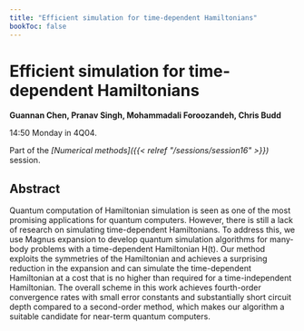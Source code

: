 ```yaml
---
title: "Efficient simulation for time-dependent Hamiltonians"
bookToc: false
---
```


# Efficient simulation for time-dependent Hamiltonians

**Guannan Chen, Pranav Singh, Mohammadali Foroozandeh, Chris Budd**

14:50 Monday in 4Q04.

Part of the *[Numerical methods]({{< relref "/sessions/session16" >}})* session.

## Abstract

Quantum computation of Hamiltonian simulation is seen as one of the most promising applications for quantum computers. However, there is still a lack of research on simulating time-dependent Hamiltonians. To address this, we use Magnus expansion to develop quantum simulation algorithms for many-body problems with a time-dependent Hamiltonian H(t). Our method exploits the symmetries of the Hamiltonian and achieves a surprising reduction in the expansion and can simulate the time-dependent Hamiltonian at a cost that is no higher than required for a time-independent Hamiltonian. The overall scheme in this work achieves fourth-order convergence rates with small error constants and substantially short circuit depth compared to a second-order method, which makes our algorithm a suitable candidate for near-term quantum computers.


